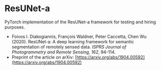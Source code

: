 # ResUNet-a 
PyTorch implementation of the ResUNet-a framework for testing and hiring purposes.

* Foivos I. Diakogiannis, François Waldner, Peter Caccetta, Chen Wu (2020). ResUNet-a: A deep learning framework for 
semantic segmentation of remotely sensed data. _ISPRS Journal of Photogrammetry and Remote Sensing, 162_, 94-114.
* Preprint of the article on arXiv: [https://arxiv.org/abs/1904.00592](https://arxiv.org/abs/1904.00592)
